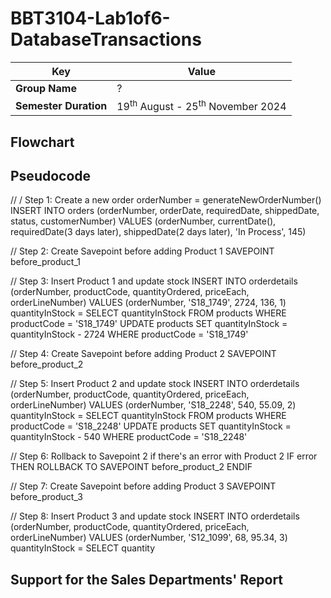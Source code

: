 # BBT3104-Lab1of6-DatabaseTransactions


| **Key**                                                               | Value                                                                                                                                                                              |
|---------------|---------------------------------------------------------|
| **Group Name**                                                               | ? |
| **Semester Duration**                                                 | 19<sup>th</sup> August - 25<sup>th</sup> November 2024                                                                                                                       |

## Flowchart



## Pseudocode

// / Step 1: Create a new order
orderNumber = generateNewOrderNumber()
INSERT INTO orders (orderNumber, orderDate, requiredDate, shippedDate, status, customerNumber)
VALUES (orderNumber, currentDate(), requiredDate(3 days later), shippedDate(2 days later), 'In Process', 145)

// Step 2: Create Savepoint before adding Product 1
SAVEPOINT before_product_1

// Step 3: Insert Product 1 and update stock
INSERT INTO orderdetails (orderNumber, productCode, quantityOrdered, priceEach, orderLineNumber)
VALUES (orderNumber, 'S18_1749', 2724, 136, 1)
quantityInStock = SELECT quantityInStock FROM products WHERE productCode = 'S18_1749'
UPDATE products SET quantityInStock = quantityInStock - 2724 WHERE productCode = 'S18_1749'

// Step 4: Create Savepoint before adding Product 2
SAVEPOINT before_product_2

// Step 5: Insert Product 2 and update stock
INSERT INTO orderdetails (orderNumber, productCode, quantityOrdered, priceEach, orderLineNumber)
VALUES (orderNumber, 'S18_2248', 540, 55.09, 2)
quantityInStock = SELECT quantityInStock FROM products WHERE productCode = 'S18_2248'
UPDATE products SET quantityInStock = quantityInStock - 540 WHERE productCode = 'S18_2248'

// Step 6: Rollback to Savepoint 2 if there's an error with Product 2
IF error THEN
    ROLLBACK TO SAVEPOINT before_product_2
ENDIF

// Step 7: Create Savepoint before adding Product 3
SAVEPOINT before_product_3

// Step 8: Insert Product 3 and update stock
INSERT INTO orderdetails (orderNumber, productCode, quantityOrdered, priceEach, orderLineNumber)
VALUES (orderNumber, 'S12_1099', 68, 95.34, 3)
quantityInStock = SELECT quantity

## Support for the Sales Departments' Report
